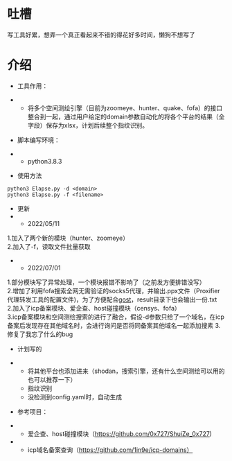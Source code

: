 # 吐槽
写工具好累，想弄一个真正看起来不错的得花好多时间，懒狗不想写了

# 介绍
- 工具作用：
- - 将多个空间测绘引擎（目前为zoomeye、hunter、quake、fofa）的接口整合到一起，通过用户给定的domain参数自动化的将各个平台的结果（全字段）保存为xlsx，计划后续整个指纹识别。

- 脚本编写环境：

- - python3.8.3

- 使用方法
```
python3 Elapse.py -d <domain>
python3 Elapse.py -f <filename>
```
- 更新
- - 2022/05/11

1.加入了两个新的模块（hunter、zoomeye）<br>
2.加入了-f，读取文件批量获取<br>

- - 2022/07/01

1.部分模块写了异常处理，一个模块报错不影响了（之前发方便排错没写）<br>
2.增加了利用fofa搜索全网无需验证的socks5代理，并输出.ppx文件（Proxifier代理转发工具的配置文件)，为了方便配合[gost](https://github.com/ginuerzh/gost)，result目录下也会输出一份.txt<br>
2.加入了icp备案模块、爱企查、host碰撞模块（censys、fofa）<br>
3.icp备案模块和空间测绘搜索的进行了融合，假设-d参数只给了一个域名，在icp备案后发现存在其他域名时，会进行询问是否将同备案其他域名一起添加搜素
3.修复了我忘了什么的bug<br>

- 计划写的
- - 将其他平台也添加进来（shodan，搜索引擎，还有什么空间测绘可以用的也可以推荐一下）
  - 指纹识别
  - 没检测到config.yaml时，自动生成

- 参考项目：
- - 爱企查、host碰撞模块（https://github.com/0x727/ShuiZe_0x727) 
- - icp域名备案查询（https://github.com/1in9e/icp-domains）
